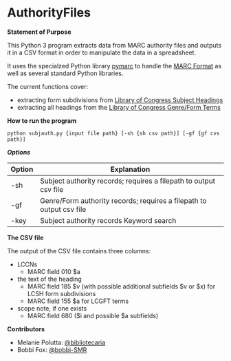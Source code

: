 # AuthorityFiles

**Statement of Purpose**

This Python 3 program extracts data from MARC authority files and outputs it in a CSV format in order to manipulate the data in a spreadsheet.

It uses the specialzed Python library [pymarc](https://pymarc.readthedocs.io/en/latest/) to handle the [MARC Format](https://www.loc.gov/marc/) as well as several standard Python libraries.

The current functions cover:

+ extracting form subdivisions from [Library of Congress Subject Headings](https://www.loc.gov/aba/publications/FreeLCSH/freelcsh.html)
+ extracting all headings from the [Library of Congress Genre/Form Terms](https://www.loc.gov/aba/publications/FreeLCGFT/freelcgft.html)

**How to run the program**

`python subjauth.py {input file path} [-sh {sh csv path}] [-gf {gf cvs path}]`

***Options***

| Option  | Explanation |
| ------------- | ------------- |
| -sh  | Subject authority records; requires a filepath to output csv file  |
| -gf  | Genre/Form authority records; requires a filepath to output csv file |
| -key  | Subject authority records Keyword search |

**The CSV file**

The output of the CSV file contains three columns: 
+ LCCNs
  + MARC field 010 $a
+ the text of the heading
  + MARC field 185 $v (with possible additional subfields $v or $x) for LCSH form subdivisions
  + MARC field 155 $a for LCGFT terms
+ scope note, if one exists
  + MARC field 680 ($i and possible $a subfields)

**Contributors**

+ Melanie Polutta: [@bibliotecaria](https://github.com/bibliotecaria)
+ Bobbi Fox: [@bobbi-SMR](https://github.com/bobbi-SMR)

 
